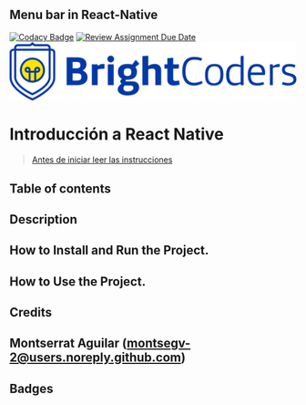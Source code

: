 ## Menu bar in React-Native

[![Codacy Badge](https://api.codacy.com/project/badge/Grade/99f81ea2ad5f49cd8f7d39a5bf66cae7)](https://app.codacy.com/gh/BrightCoders-Institute/introduccion-a-react-native-montsegv-2?utm_source=github.com&utm_medium=referral&utm_content=BrightCoders-Institute/introduccion-a-react-native-montsegv-2&utm_campaign=Badge_Grade)
[![Review Assignment Due Date](https://classroom.github.com/assets/deadline-readme-button-24ddc0f5d75046c5622901739e7c5dd533143b0c8e959d652212380cedb1ea36.svg)](https://classroom.github.com/a/L4jxgBdh)
![BrightCoders Logo](img/logo.png)

# Introducción a React Native

> [Antes de iniciar leer las instrucciones](./instructions.md)

## Table of contents

## Description


## How to Install and Run the Project.

## How to Use the Project.


## Credits
## Montserrat Aguilar (montsegv-2@users.noreply.github.com)

## Badges
